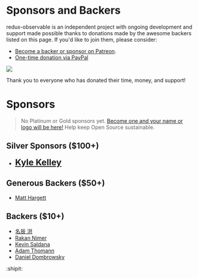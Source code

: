 # Sponsors and Backers

redux-observable is an independent project with ongoing development and support made possible thanks to donations made by the awesome backers listed on this page. If you'd like to join them, please consider:

- [Become a backer or sponsor on Patreon](https://www.patreon.com/jayphelps).
- [One-time donation via PayPal](https://www.paypal.me/jayphelps)

<a href="https://www.patreon.com/bePatron?u=901455" alt="Become a Patron"><img src="https://c5.patreon.com/external/logo/become_a_patron_button.png" /></a>

Thank you to everyone who has donated their time, money, and support!

# Sponsors

> No Platinum or Gold sponsors yet. [Become one and your name or logo will be here!](https://www.patreon.com/jayphelps) Help keep Open Source sustainable.

## Silver Sponsors ($100+)

- <span style="font-size: 23px; font-weight: bold;">[Kyle Kelley](https://twitter.com/rgbkrk)</span>

## Generous Backers ($50+)

- [Matt Hargett](https://twitter.com/syke)

## Backers ($10+)

- [名辰 洪](https://twitter.com/_JerryHong)
- [Rakan Nimer](https://twitter.com/rakannimer)
- [Kevin Saldana](https://twitter.com/kmsaldana1)
- [Adam Thomann](https://twitter.com/adamthomann)
- [Daniel Dombrowsky](https://twitter.com/crunchnode)

:shipit:
